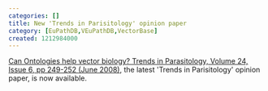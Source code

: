 ```yaml
---
categories: []
title: New 'Trends in Parisitology' opinion paper
category: [EuPathDB,VEuPathDB,VectorBase]
created: 1212984000
---
```

<a href="http://www.ncbi.nlm.nih.gov/pubmed/18440275?ordinalpos=1&itool=EntrezSystem2.PEntrez.Pubmed.Pubmed_ResultsPanel.Pubmed_RVDocSum"> Can Ontologies help vector biology? Trends in Parasitology, Volume 24, Issue 6, pp 249-252 (June 2008)</a>, the latest 'Trends in Parisitology' opinion paper, is now available.

